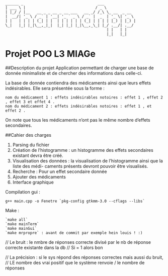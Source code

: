 ```
______ _                                 ___              
| ___ \ |                               / _ \             
| |_/ / |__   __ _ _ __ _ __ ___   __ _/ /_\ \_ __  _ __  
|  __/| '_ \ / _` | '__| '_ ` _ \ / _` |  _  | '_ \| '_ \ 
| |   | | | | (_| | |  | | | | | | (_| | | | | |_) | |_) |
\_|   |_| |_|\__,_|_|  |_| |_| |_|\__,_\_| |_/ .__/| .__/ 
                                             | |   | |    
                                             |_|   |_|    

```
# Projet POO L3 MIAGe

##Description du projet
Application permettant de charger une base de donnée minimaliste et de chercher des informations dans celle-ci.

La base de donnée contiendra des médicaments ainsi que leurs effets indésirables. Elle sera
présentée sous la forme :
```
nom du médicament 1 : effets indésirables notoires : effet 1 , effet 2 , effet 3 et effet 4 .
nom du médicament 2 : effets indésirables notoires : effet 1 , et effet 2 .
```

On note que tous les médicaments n’ont pas le même nombre d’effets secondaires.

##Cahier des charges

1. Parsing du fichier
2. Création de l’histogramme : un histogramme des effets secondaires existant devra être
créé.
3. Visualisation des données : la visualisation de l’histogramme ainsi que la liste des médi-
caments présents devront pouvoir être visualisés.
4. Recherche : Pour un effet secondaire donnée	
5. Ajouter des médicaments
6. Interface graphique


Compilation gui : 

```
g++ main.cpp -o Fenetre `pkg-config gtkmm-3.0 --cflags --libs`
```

Make :

    `make all`
    `make mainTerm`
    `make mainGui`
    `make mrpropre` : avant de commit par exemple hein louis ! :)

// Le bruit : le nmbre de réponses correcte divisé par le nb de réponse correcte existante dans la db
// Si = 1 alors bon

// La précision : si le sys répond des réponses correctes mais aussi du bruit, 
// LE nombre des vrai positif que le système renvoie / le nombre de réponses
